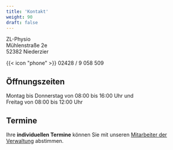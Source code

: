 ```yaml
---
title: 'Kontakt'
weight: 90
draft: false
---
```


ZL-Physio\
Mühlenstraße 2e\
52382 Niederzier

{{< icon "phone" >}} 02428 / 9 058 509

## Öffnungszeiten

Montag bis Donnerstag von 08:00 bis 16:00 Uhr und\
Freitag von 08:00 bis 12:00 Uhr

## Termine

Ihre **individuellen Termine** können Sie mit unseren [Mitarbeiter der Verwaltung](/zlp2/team/#verwaltung) abstimmen.
